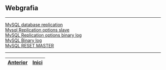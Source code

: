 ## Webgrafia
***
[MySQL database replication](https://www.slideshare.net/Rapidvaluesolutions/mysql-database-replication-a-guide-by-rapidvalue-solutions)  
[Mysql Replication options slave](https://dev.mysql.com/doc/refman/5.7/en/replication-options-slave.html)  
[MySQL Replication options binary log](https://dev.mysql.com/doc/refman/5.7/en/replication-options-binary-log.html/)  
[MySQL Binary log](https://dev.mysql.com/doc/refman/5.7/en/binary-log.html)  
[MySQL RESET MASTER](https://dev.mysql.com/doc/refman/5.7/en/reset-master.html)  

***
|[Anterior](https://github.com/Josep88/MP10UF2-A4/blob/master/Exercicis/exercici4.md)|[Inici](https://github.com/Josep88/MP10UF2-A4)|
|:-:|:-:|
